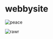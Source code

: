 # webbysite
![peace](https://media.giphy.com/media/xUNda8Ef8bnaQqUtBS/giphy.gif)

![rawr](http://static.skaip.org/img/emoticons/180x180/f6fcff/hug.gif) 
